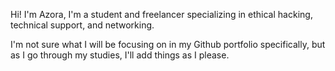 Hi! I'm Azora, I'm a student and freelancer specializing in ethical hacking, technical support, and networking.

I'm not sure what I will be focusing on in my Github portfolio specifically, but as I go through my studies, I'll add things as I please.
